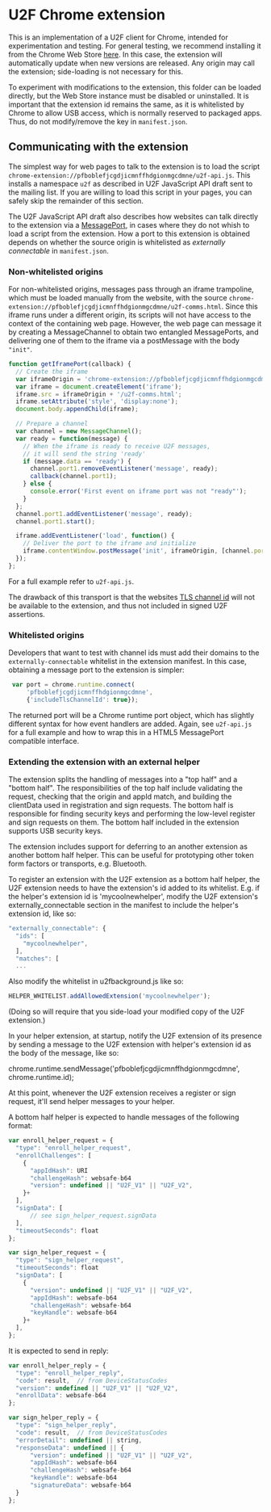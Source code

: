# U2F Chrome extension

This is an implementation of a U2F client for Chrome, intended for
experimentation and testing. For general testing, we recommend installing it
from the Chrome Web Store [here][webstore]. In this case, the extension will
automatically update when new versions are released. Any origin may call the
extension; side-loading is not necessary for this.

[webstore]: https://chrome.google.com/webstore/detail/fido-u2f-universal-2nd-fa/pfboblefjcgdjicmnffhdgionmgcdmne

To experiment with modifications to the extension, this folder can be loaded
directly, but the Web Store instance must be disabled or uninstalled. It is
important that the extension id remains the same, as it is whitelisted by
Chrome to allow USB access, which is normally reserved to packaged apps. Thus,
do not modify/remove the key in ``manifest.json``.

## Communicating with the extension

The simplest way for web pages to talk to the extension is to load the script
``chrome-extension://pfboblefjcgdjicmnffhdgionmgcdmne/u2f-api.js``. This installs
a namespace ``u2f`` as described in U2F JavaScript API draft sent to the mailing
list. If you are willing to load this script in your pages, you can safely skip
the remainder of this section.

The U2F JavaScript API draft also describes how websites can talk directly to
the extension via a [MessagePort][messageport], in cases where they do not
whish to load a script from the extension. How a port to this extension is
obtained depends on whether the source origin is whitelisted as *externally
connectable* in ``manifest.json``.

[messageport]: http://www.w3.org/TR/webmessaging/#message-ports

### Non-whitelisted origins

For non-whitelisted origins, messages pass through an iframe trampoline, which
must be loaded manually from the website, with the source
``chrome-extension://pfboblefjcgdjicmnffhdgionmgcdmne/u2f-comms.html``. Since
this iframe runs under a different origin, its scripts will not have access to
the context of the containing web page. However, the web page can message it by
creating a MessageChannel to obtain two entangled MessagePorts, and delivering
one of them to the iframe via a postMessage with the body ``"init"``. 

```javascript
function getIframePort(callback) {
  // Create the iframe
  var iframeOrigin = 'chrome-extension://pfboblefjcgdjicmnffhdgionmgcdmne';
  var iframe = document.createElement('iframe');
  iframe.src = iframeOrigin + '/u2f-comms.html';
  iframe.setAttribute('style', 'display:none');
  document.body.appendChild(iframe);

  // Prepare a channel
  var channel = new MessageChannel();
  var ready = function(message) {
    // When the iframe is ready to receive U2F messages,
    // it will send the string 'ready'
    if (message.data == 'ready') {
      channel.port1.removeEventListener('message', ready);
      callback(channel.port1);
    } else {
      console.error('First event on iframe port was not "ready"');
    }
  };
  channel.port1.addEventListener('message', ready);
  channel.port1.start();

  iframe.addEventListener('load', function() {
    // Deliver the port to the iframe and initialize
    iframe.contentWindow.postMessage('init', iframeOrigin, [channel.port2]);
  });
};
```

For a full example refer to ``u2f-api.js``.

The drawback of this transport is that the websites [TLS channel id][channelid]
will not be available to the extension, and thus not included in signed U2F
assertions.

[channelid]: https://tools.ietf.org/html/draft-balfanz-tls-channelid-01

### Whitelisted origins

Developers that want to test with channel ids must add their domains to the
``externally-connectable`` whitelist in the extension manifest. In this case,
obtaining a message port to the extension is simpler:

```javascript
 var port = chrome.runtime.connect(
     'pfboblefjcgdjicmnffhdgionmgcdmne',
     {'includeTlsChannelId': true});
```

The returned port will be a Chrome runtime port object, which has slightly
different syntax for how event handlers are added. Again, see ``u2f-api.js``
for a full example and how to wrap this in a HTML5 MessagePort compatible
interface.

### Extending the extension with an external helper

The extension splits the handling of messages into a "top half" and a
"bottom half". The responsibilities of the top half include validating
the request, checking that the origin and appId match, and building the
clientData used in registration and sign requests. The bottom half is
responsible for finding security keys and performing the low-level
register and sign requests on them. The bottom half included in the
extension supports USB security keys.

The extension includes support for deferring to an another extension
as another bottom half helper. This can be useful for prototyping other
token form factors or transports, e.g. Bluetooth.

To register an extension with the U2F extension as a bottom half helper,
the U2F extension needs to have the extension's id added to its whitelist.
E.g. if the helper's extension id is 'mycoolnewhelper', modify the
U2F extension's externally_connectable section in the manifest to include
the helper's extension id, like so:

```javascript
"externally_connectable": {
  "ids": [
    "mycoolnewhelper",
  ],
  "matches": [
  ...
```

Also modify the whitelist in u2fbackground.js like so:

```javascript
HELPER_WHITELIST.addAllowedExtension('mycoolnewhelper');
```

(Doing so will require that you side-load your modified copy of the U2F
extension.)

In your helper extension, at startup, notify the U2F extension of its
presence by sending a message to the U2F extension with helper's extension
id as the body of the message, like so:

chrome.runtime.sendMessage('pfboblefjcgdjicmnffhdgionmgcdmne',
    chrome.runtime.id);

At this point, whenever the U2F extension receives a register or sign
request, it'll send helper messages to your helper.

A bottom half helper is expected to handle messages of the following format:

```javascript
var enroll_helper_request = {
  "type": "enroll_helper_request",
  "enrollChallenges": [
    {
      "appIdHash": URI
      "challengeHash": websafe-b64
      "version": undefined || "U2F_V1" || "U2F_V2",
    }+
  ],
  "signData": [
      // see sign_helper_request.signData
  ],
  "timeoutSeconds": float
};

var sign_helper_request = {
  "type": "sign_helper_request",
  "timeoutSeconds": float
  "signData": [
    {
      "version": undefined || "U2F_V1" || "U2F_V2",
      "appIdHash": websafe-b64
      "challengeHash": websafe-b64
      "keyHandle": websafe-b64
    }+
  ],
};
```

It is expected to send in reply:

```javascript
var enroll_helper_reply = {
  "type": "enroll_helper_reply",
  "code": result,  // from DeviceStatusCodes
  "version": undefined || "U2F_V1" || "U2F_V2",
  "enrollData": websafe-b64
};

var sign_helper_reply = {
  "type": "sign_helper_reply",
  "code": result,  // from DeviceStatusCodes
  "errorDetail": undefined || string,
  "responseData": undefined || {
      "version": undefined || "U2F_V1" || "U2F_V2",
      "appIdHash": websafe-b64
      "challengeHash": websafe-b64
      "keyHandle": websafe-b64
      "signatureData": websafe-b64
  }
};
```
